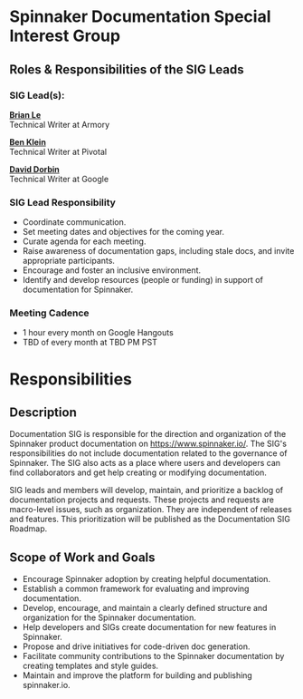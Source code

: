 # Spinnaker Documentation Special Interest Group

## Roles & Responsibilities of the SIG Leads

### SIG Lead(s):

**[Brian Le](https://github.com/brian-armory)**  
Technical Writer at Armory

**[Ben Klein](https://github.com/fifthposition)**  
Technical Writer at Pivotal

**[David Dorbin](https://github.com/dorbin)**  
Technical Writer at Google

### SIG Lead Responsibility

* Coordinate communication.
* Set meeting dates and objectives for the coming year.
* Curate agenda for each meeting.
* Raise awareness of documentation gaps, including stale docs, and invite appropriate participants.
* Encourage and foster an inclusive environment.
* Identify and develop resources (people or funding) in support of documentation for Spinnaker.


### Meeting Cadence
 - 1 hour every month on Google Hangouts
 - TBD of every month at TBD PM PST

# Responsibilities

## Description

Documentation SIG is responsible for the direction and organization of the Spinnaker product documentation on https://www.spinnaker.io/. The SIG's responsibilities do not include documentation related to the governance of Spinnaker. The SIG also acts as a place where users and developers can find collaborators and get help creating or modifying documentation.

SIG leads and members will develop, maintain, and prioritize a backlog of documentation projects and requests. These projects and requests are macro-level issues, such as organization. They are independent of releases and features.  This prioritization will be published as the Documentation SIG Roadmap.

## Scope of Work and Goals

* Encourage Spinnaker adoption by creating helpful documentation.
* Establish a common framework for evaluating and improving documentation.
* Develop, encourage, and maintain a clearly defined structure and organization for the Spinnaker documentation.
* Help developers and SIGs create documentation for new features in Spinnaker.
* Propose and drive initiatives for code-driven doc generation.
* Facilitate community contributions to the Spinnaker documentation by creating templates and style guides.
* Maintain and improve the platform for building and publishing spinnaker.io.
